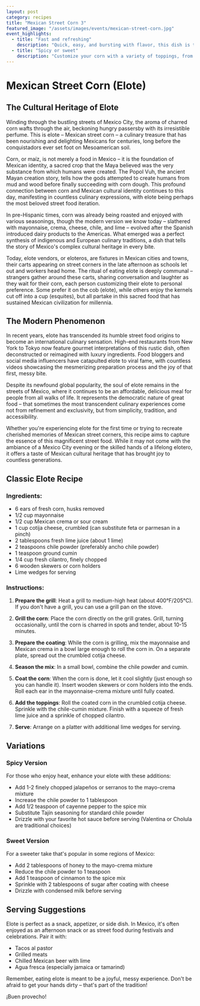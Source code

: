 ```yaml
---
layout: post
category: recipes
title: "Mexican Street Corn 3"
featured_image: "/assets/images/events/mexican-street-corn.jpg"
event_highlights:
  - title: "Fast and refreshing"
    description: "Quick, easy, and bursting with flavor, this dish is the perfect way to beat the heat."
  - title: "Spicy or sweet"
    description: "Customize your corn with a variety of toppings, from fiery chili powder to sweet, tangy sauces."
---
```


# Mexican Street Corn (Elote)

## The Cultural Heritage of Elote

Winding through the bustling streets of Mexico City, the aroma of charred corn wafts through the air, beckoning hungry passersby with its irresistible perfume. This is elote – Mexican street corn – a culinary treasure that has been nourishing and delighting Mexicans for centuries, long before the conquistadors ever set foot on Mesoamerican soil.

Corn, or maíz, is not merely a food in Mexico – it is the foundation of Mexican identity, a sacred crop that the Maya believed was the very substance from which humans were created. The Popol Vuh, the ancient Mayan creation story, tells how the gods attempted to create humans from mud and wood before finally succeeding with corn dough. This profound connection between corn and Mexican cultural identity continues to this day, manifesting in countless culinary expressions, with elote being perhaps the most beloved street food iteration.

In pre-Hispanic times, corn was already being roasted and enjoyed with various seasonings, though the modern version we know today – slathered with mayonnaise, crema, cheese, chile, and lime – evolved after the Spanish introduced dairy products to the Americas. What emerged was a perfect synthesis of indigenous and European culinary traditions, a dish that tells the story of Mexico's complex cultural heritage in every bite.

Today, elote vendors, or eloteros, are fixtures in Mexican cities and towns, their carts appearing on street corners in the late afternoon as schools let out and workers head home. The ritual of eating elote is deeply communal – strangers gather around these carts, sharing conversation and laughter as they wait for their corn, each person customizing their elote to personal preference. Some prefer it on the cob (elote), while others enjoy the kernels cut off into a cup (esquites), but all partake in this sacred food that has sustained Mexican civilization for millennia.

## The Modern Phenomenon

In recent years, elote has transcended its humble street food origins to become an international culinary sensation. High-end restaurants from New York to Tokyo now feature gourmet interpretations of this rustic dish, often deconstructed or reimagined with luxury ingredients. Food bloggers and social media influencers have catapulted elote to viral fame, with countless videos showcasing the mesmerizing preparation process and the joy of that first, messy bite.

Despite its newfound global popularity, the soul of elote remains in the streets of Mexico, where it continues to be an affordable, delicious meal for people from all walks of life. It represents the democratic nature of great food – that sometimes the most transcendent culinary experiences come not from refinement and exclusivity, but from simplicity, tradition, and accessibility.

Whether you're experiencing elote for the first time or trying to recreate cherished memories of Mexican street corners, this recipe aims to capture the essence of this magnificent street food. While it may not come with the ambiance of a Mexico City evening or the skilled hands of a lifelong elotero, it offers a taste of Mexican cultural heritage that has brought joy to countless generations.

## Classic Elote Recipe

### Ingredients:
- 6 ears of fresh corn, husks removed
- 1/2 cup mayonnaise
- 1/2 cup Mexican crema or sour cream
- 1 cup cotija cheese, crumbled (can substitute feta or parmesan in a pinch)
- 2 tablespoons fresh lime juice (about 1 lime)
- 2 teaspoons chile powder (preferably ancho chile powder)
- 1 teaspoon ground cumin
- 1/4 cup fresh cilantro, finely chopped
- 6 wooden skewers or corn holders
- Lime wedges for serving

### Instructions:

1. **Prepare the grill**: Heat a grill to medium-high heat (about 400°F/205°C). If you don't have a grill, you can use a grill pan on the stove.

2. **Grill the corn**: Place the corn directly on the grill grates. Grill, turning occasionally, until the corn is charred in spots and tender, about 10-15 minutes.

3. **Prepare the coating**: While the corn is grilling, mix the mayonnaise and Mexican crema in a bowl large enough to roll the corn in. On a separate plate, spread out the crumbled cotija cheese.

4. **Season the mix**: In a small bowl, combine the chile powder and cumin.

5. **Coat the corn**: When the corn is done, let it cool slightly (just enough so you can handle it). Insert wooden skewers or corn holders into the ends. Roll each ear in the mayonnaise-crema mixture until fully coated.

6. **Add the toppings**: Roll the coated corn in the crumbled cotija cheese. Sprinkle with the chile-cumin mixture. Finish with a squeeze of fresh lime juice and a sprinkle of chopped cilantro.

7. **Serve**: Arrange on a platter with additional lime wedges for serving.

## Variations

### Spicy Version

For those who enjoy heat, enhance your elote with these additions:

- Add 1-2 finely chopped jalapeños or serranos to the mayo-crema mixture
- Increase the chile powder to 1 tablespoon
- Add 1/2 teaspoon of cayenne pepper to the spice mix
- Substitute Tajín seasoning for standard chile powder
- Drizzle with your favorite hot sauce before serving (Valentina or Cholula are traditional choices)

### Sweet Version

For a sweeter take that's popular in some regions of Mexico:

- Add 2 tablespoons of honey to the mayo-crema mixture
- Reduce the chile powder to 1 teaspoon
- Add 1 teaspoon of cinnamon to the spice mix
- Sprinkle with 2 tablespoons of sugar after coating with cheese
- Drizzle with condensed milk before serving

## Serving Suggestions

Elote is perfect as a snack, appetizer, or side dish. In Mexico, it's often enjoyed as an afternoon snack or as street food during festivals and celebrations. Pair it with:

- Tacos al pastor
- Grilled meats
- Chilled Mexican beer with lime
- Agua fresca (especially jamaica or tamarind)

Remember, eating elote is meant to be a joyful, messy experience. Don't be afraid to get your hands dirty – that's part of the tradition!

¡Buen provecho!
